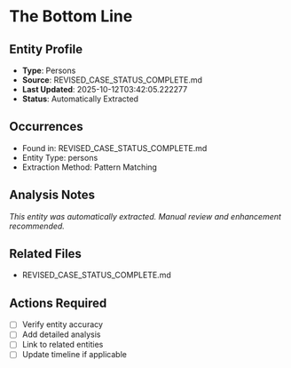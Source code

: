 # The Bottom Line

## Entity Profile
- **Type**: Persons
- **Source**: REVISED_CASE_STATUS_COMPLETE.md
- **Last Updated**: 2025-10-12T03:42:05.222277
- **Status**: Automatically Extracted

## Occurrences
- Found in: REVISED_CASE_STATUS_COMPLETE.md
- Entity Type: persons
- Extraction Method: Pattern Matching

## Analysis Notes
*This entity was automatically extracted. Manual review and enhancement recommended.*

## Related Files
- REVISED_CASE_STATUS_COMPLETE.md

## Actions Required
- [ ] Verify entity accuracy
- [ ] Add detailed analysis
- [ ] Link to related entities
- [ ] Update timeline if applicable
